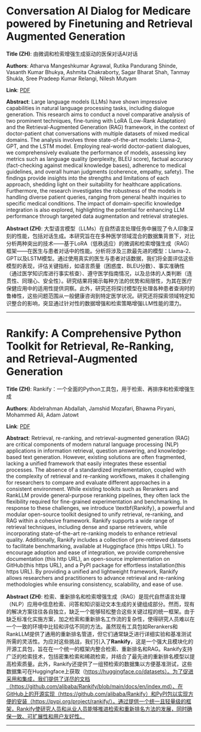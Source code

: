 # Conversation AI Dialog for Medicare powered by Finetuning and Retrieval Augmented Generation 

**Title (ZH)**: 由微调和检索增强生成驱动的医保对话AI对话 

**Authors**: Atharva Mangeshkumar Agrawal, Rutika Pandurang Shinde, Vasanth Kumar Bhukya, Ashmita Chakraborty, Sagar Bharat Shah, Tanmay Shukla, Sree Pradeep Kumar Relangi, Nilesh Mutyam  

**Link**: [PDF](https://arxiv.org/pdf/2502.02249)  

**Abstract**: Large language models (LLMs) have shown impressive capabilities in natural language processing tasks, including dialogue generation. This research aims to conduct a novel comparative analysis of two prominent techniques, fine-tuning with LoRA (Low-Rank Adaptation) and the Retrieval-Augmented Generation (RAG) framework, in the context of doctor-patient chat conversations with multiple datasets of mixed medical domains. The analysis involves three state-of-the-art models: Llama-2, GPT, and the LSTM model. Employing real-world doctor-patient dialogues, we comprehensively evaluate the performance of models, assessing key metrics such as language quality (perplexity, BLEU score), factual accuracy (fact-checking against medical knowledge bases), adherence to medical guidelines, and overall human judgments (coherence, empathy, safety). The findings provide insights into the strengths and limitations of each approach, shedding light on their suitability for healthcare applications. Furthermore, the research investigates the robustness of the models in handling diverse patient queries, ranging from general health inquiries to specific medical conditions. The impact of domain-specific knowledge integration is also explored, highlighting the potential for enhancing LLM performance through targeted data augmentation and retrieval strategies. 

**Abstract (ZH)**: 大型语言模型（LLMs）在自然语言处理任务中展现了令人印象深刻的性能，包括对话生成。本研究旨在在多种医学领域混合的数据集背景下，对比分析两种突出的技术——基于LoRA（低秩适应）的微调和检索增强生成（RAG）框架——在医生与患者对话中的性能。分析将涉及三款最先进的模型：Llama-2、GPT以及LSTM模型。通过使用真实的医生与患者对话数据，我们将全面评估这些模型的表现，评估关键指标，如语言质量（困惑度、BLEU分数）、事实准确性（通过医学知识库进行事实核查）、遵守医学指南情况，以及总体的人类判断（连贯性、同理心、安全性）。研究结果将揭示每种方法的优势和局限性，为其在医疗保健应用中的适用性提供洞察。此外，研究还将探讨模型在处理各种患者查询时的鲁棒性，这些问题范围从一般健康咨询到特定医学状况。研究还将探索领域特定知识整合的影响，突显通过针对性的数据增强和检索策略增强LLM性能的潜力。 

---
# Rankify: A Comprehensive Python Toolkit for Retrieval, Re-Ranking, and Retrieval-Augmented Generation 

**Title (ZH)**: Rankify：一个全面的Python工具包，用于检索、再排序和检索增强生成 

**Authors**: Abdelrahman Abdallah, Jamshid Mozafari, Bhawna Piryani, Mohammed Ali, Adam Jatowt  

**Link**: [PDF](https://arxiv.org/pdf/2502.02464)  

**Abstract**: Retrieval, re-ranking, and retrieval-augmented generation (RAG) are critical components of modern natural language processing (NLP) applications in information retrieval, question answering, and knowledge-based text generation. However, existing solutions are often fragmented, lacking a unified framework that easily integrates these essential processes. The absence of a standardized implementation, coupled with the complexity of retrieval and re-ranking workflows, makes it challenging for researchers to compare and evaluate different approaches in a consistent environment. While existing toolkits such as Rerankers and RankLLM provide general-purpose reranking pipelines, they often lack the flexibility required for fine-grained experimentation and benchmarking. In response to these challenges, we introduce \textbf{Rankify}, a powerful and modular open-source toolkit designed to unify retrieval, re-ranking, and RAG within a cohesive framework. Rankify supports a wide range of retrieval techniques, including dense and sparse retrievers, while incorporating state-of-the-art re-ranking models to enhance retrieval quality. Additionally, Rankify includes a collection of pre-retrieved datasets to facilitate benchmarking, available at Huggingface (this https URL). To encourage adoption and ease of integration, we provide comprehensive documentation (this http URL), an open-source implementation on GitHub(this https URL), and a PyPI package for effortless installation(this https URL). By providing a unified and lightweight framework, Rankify allows researchers and practitioners to advance retrieval and re-ranking methodologies while ensuring consistency, scalability, and ease of use. 

**Abstract (ZH)**: 检索、重新排名和检索增强生成（RAG）是现代自然语言处理（NLP）应用中信息检索、问答和知识驱动文本生成的关键组成部分。然而，现有的解决方案往往各自独立，缺乏一个能够轻松整合这些关键过程的统一框架。由于缺乏标准化实施方案，加之检索和重新排名工作流的复杂性，使得研究人员难以在一个一致的环境中比较和评估不同的方法。虽然现有工具包如Rerankers和RankLLM提供了通用的重新排名管道，但它们通常缺乏进行详细实验和基准测试所需的灵活性。为应对这些挑战，我们引入了**Rankify**，这是一个强大且模块化的开源工具包，旨在在一个统一的框架内整合检索、重新排名和RAG。Rankify支持广泛的检索技术，包括密集检索和稀疏检索，并结合了最先进的重新排名模型以提高检索质量。此外，Rankify还提供了一组预检索的数据集以方便基准测试，这些数据集可在Huggingface上获取（https://huggingface.co/datasets）。为了促进采用和集成，我们提供了详尽的文档（https://github.com/alibaba/Rankify/blob/main/docs/en/index.md）、在GitHub上的开源实现（https://github.com/alibaba/Rankify）和PyPI包以实现方便的安装（https://pypi.org/project/rankify/）。通过提供一个统一且轻量级的框架，Rankify使研究人员和从业人员能够推进检索和重新排名方法的发展，同时确保一致、可扩展性和用户友好性。 

---

